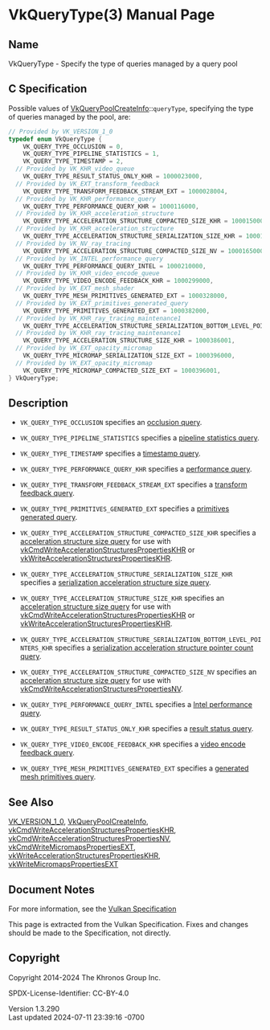 # VkQueryType(3) Manual Page

## Name

VkQueryType - Specify the type of queries managed by a query pool



## <a href="#_c_specification" class="anchor"></a>C Specification

Possible values of
[VkQueryPoolCreateInfo](https://registry.khronos.org/vulkan/specs/1.3-extensions/man/html/VkQueryPoolCreateInfo.html)::`queryType`,
specifying the type of queries managed by the pool, are:

``` c
// Provided by VK_VERSION_1_0
typedef enum VkQueryType {
    VK_QUERY_TYPE_OCCLUSION = 0,
    VK_QUERY_TYPE_PIPELINE_STATISTICS = 1,
    VK_QUERY_TYPE_TIMESTAMP = 2,
  // Provided by VK_KHR_video_queue
    VK_QUERY_TYPE_RESULT_STATUS_ONLY_KHR = 1000023000,
  // Provided by VK_EXT_transform_feedback
    VK_QUERY_TYPE_TRANSFORM_FEEDBACK_STREAM_EXT = 1000028004,
  // Provided by VK_KHR_performance_query
    VK_QUERY_TYPE_PERFORMANCE_QUERY_KHR = 1000116000,
  // Provided by VK_KHR_acceleration_structure
    VK_QUERY_TYPE_ACCELERATION_STRUCTURE_COMPACTED_SIZE_KHR = 1000150000,
  // Provided by VK_KHR_acceleration_structure
    VK_QUERY_TYPE_ACCELERATION_STRUCTURE_SERIALIZATION_SIZE_KHR = 1000150001,
  // Provided by VK_NV_ray_tracing
    VK_QUERY_TYPE_ACCELERATION_STRUCTURE_COMPACTED_SIZE_NV = 1000165000,
  // Provided by VK_INTEL_performance_query
    VK_QUERY_TYPE_PERFORMANCE_QUERY_INTEL = 1000210000,
  // Provided by VK_KHR_video_encode_queue
    VK_QUERY_TYPE_VIDEO_ENCODE_FEEDBACK_KHR = 1000299000,
  // Provided by VK_EXT_mesh_shader
    VK_QUERY_TYPE_MESH_PRIMITIVES_GENERATED_EXT = 1000328000,
  // Provided by VK_EXT_primitives_generated_query
    VK_QUERY_TYPE_PRIMITIVES_GENERATED_EXT = 1000382000,
  // Provided by VK_KHR_ray_tracing_maintenance1
    VK_QUERY_TYPE_ACCELERATION_STRUCTURE_SERIALIZATION_BOTTOM_LEVEL_POINTERS_KHR = 1000386000,
  // Provided by VK_KHR_ray_tracing_maintenance1
    VK_QUERY_TYPE_ACCELERATION_STRUCTURE_SIZE_KHR = 1000386001,
  // Provided by VK_EXT_opacity_micromap
    VK_QUERY_TYPE_MICROMAP_SERIALIZATION_SIZE_EXT = 1000396000,
  // Provided by VK_EXT_opacity_micromap
    VK_QUERY_TYPE_MICROMAP_COMPACTED_SIZE_EXT = 1000396001,
} VkQueryType;
```

## <a href="#_description" class="anchor"></a>Description

- `VK_QUERY_TYPE_OCCLUSION` specifies an <a
  href="https://registry.khronos.org/vulkan/specs/1.3-extensions/html/vkspec.html#queries-occlusion"
  target="_blank" rel="noopener">occlusion query</a>.

- `VK_QUERY_TYPE_PIPELINE_STATISTICS` specifies a <a
  href="https://registry.khronos.org/vulkan/specs/1.3-extensions/html/vkspec.html#queries-pipestats"
  target="_blank" rel="noopener">pipeline statistics query</a>.

- `VK_QUERY_TYPE_TIMESTAMP` specifies a <a
  href="https://registry.khronos.org/vulkan/specs/1.3-extensions/html/vkspec.html#queries-timestamps"
  target="_blank" rel="noopener">timestamp query</a>.

- `VK_QUERY_TYPE_PERFORMANCE_QUERY_KHR` specifies a <a
  href="https://registry.khronos.org/vulkan/specs/1.3-extensions/html/vkspec.html#queries-performance"
  target="_blank" rel="noopener">performance query</a>.

- `VK_QUERY_TYPE_TRANSFORM_FEEDBACK_STREAM_EXT` specifies a <a
  href="https://registry.khronos.org/vulkan/specs/1.3-extensions/html/vkspec.html#queries-transform-feedback"
  target="_blank" rel="noopener">transform feedback query</a>.

- `VK_QUERY_TYPE_PRIMITIVES_GENERATED_EXT` specifies a <a
  href="https://registry.khronos.org/vulkan/specs/1.3-extensions/html/vkspec.html#queries-primitives-generated"
  target="_blank" rel="noopener">primitives generated query</a>.

- `VK_QUERY_TYPE_ACCELERATION_STRUCTURE_COMPACTED_SIZE_KHR` specifies a
  <a
  href="https://registry.khronos.org/vulkan/specs/1.3-extensions/html/vkspec.html#acceleration-structure-copying"
  target="_blank" rel="noopener">acceleration structure size query</a>
  for use with
  [vkCmdWriteAccelerationStructuresPropertiesKHR](https://registry.khronos.org/vulkan/specs/1.3-extensions/man/html/vkCmdWriteAccelerationStructuresPropertiesKHR.html)
  or
  [vkWriteAccelerationStructuresPropertiesKHR](https://registry.khronos.org/vulkan/specs/1.3-extensions/man/html/vkWriteAccelerationStructuresPropertiesKHR.html).

- `VK_QUERY_TYPE_ACCELERATION_STRUCTURE_SERIALIZATION_SIZE_KHR`
  specifies a <a
  href="https://registry.khronos.org/vulkan/specs/1.3-extensions/html/vkspec.html#acceleration-structure-copying"
  target="_blank" rel="noopener">serialization acceleration structure size
  query</a>.

- `VK_QUERY_TYPE_ACCELERATION_STRUCTURE_SIZE_KHR` specifies an <a
  href="https://registry.khronos.org/vulkan/specs/1.3-extensions/html/vkspec.html#acceleration-structure-copying"
  target="_blank" rel="noopener">acceleration structure size query</a>
  for use with
  [vkCmdWriteAccelerationStructuresPropertiesKHR](https://registry.khronos.org/vulkan/specs/1.3-extensions/man/html/vkCmdWriteAccelerationStructuresPropertiesKHR.html)
  or
  [vkWriteAccelerationStructuresPropertiesKHR](https://registry.khronos.org/vulkan/specs/1.3-extensions/man/html/vkWriteAccelerationStructuresPropertiesKHR.html).

- `VK_QUERY_TYPE_ACCELERATION_STRUCTURE_SERIALIZATION_BOTTOM_LEVEL_POINTERS_KHR`
  specifies a <a
  href="https://registry.khronos.org/vulkan/specs/1.3-extensions/html/vkspec.html#serialized-as-header"
  target="_blank" rel="noopener">serialization acceleration structure
  pointer count query</a>.

- `VK_QUERY_TYPE_ACCELERATION_STRUCTURE_COMPACTED_SIZE_NV` specifies an
  <a
  href="https://registry.khronos.org/vulkan/specs/1.3-extensions/html/vkspec.html#acceleration-structure-copying"
  target="_blank" rel="noopener">acceleration structure size query</a>
  for use with
  [vkCmdWriteAccelerationStructuresPropertiesNV](https://registry.khronos.org/vulkan/specs/1.3-extensions/man/html/vkCmdWriteAccelerationStructuresPropertiesNV.html).

- `VK_QUERY_TYPE_PERFORMANCE_QUERY_INTEL` specifies a <a
  href="https://registry.khronos.org/vulkan/specs/1.3-extensions/html/vkspec.html#queries-performance-intel"
  target="_blank" rel="noopener">Intel performance query</a>.

- `VK_QUERY_TYPE_RESULT_STATUS_ONLY_KHR` specifies a <a
  href="https://registry.khronos.org/vulkan/specs/1.3-extensions/html/vkspec.html#queries-result-status-only"
  target="_blank" rel="noopener">result status query</a>.

- `VK_QUERY_TYPE_VIDEO_ENCODE_FEEDBACK_KHR` specifies a <a
  href="https://registry.khronos.org/vulkan/specs/1.3-extensions/html/vkspec.html#queries-video-encode-feedback"
  target="_blank" rel="noopener">video encode feedback query</a>.

- `VK_QUERY_TYPE_MESH_PRIMITIVES_GENERATED_EXT` specifies a <a
  href="https://registry.khronos.org/vulkan/specs/1.3-extensions/html/vkspec.html#queries-mesh-shader"
  target="_blank" rel="noopener">generated mesh primitives query</a>.

## <a href="#_see_also" class="anchor"></a>See Also

[VK_VERSION_1_0](https://registry.khronos.org/vulkan/specs/1.3-extensions/man/html/VK_VERSION_1_0.html),
[VkQueryPoolCreateInfo](https://registry.khronos.org/vulkan/specs/1.3-extensions/man/html/VkQueryPoolCreateInfo.html),
[vkCmdWriteAccelerationStructuresPropertiesKHR](https://registry.khronos.org/vulkan/specs/1.3-extensions/man/html/vkCmdWriteAccelerationStructuresPropertiesKHR.html),
[vkCmdWriteAccelerationStructuresPropertiesNV](https://registry.khronos.org/vulkan/specs/1.3-extensions/man/html/vkCmdWriteAccelerationStructuresPropertiesNV.html),
[vkCmdWriteMicromapsPropertiesEXT](https://registry.khronos.org/vulkan/specs/1.3-extensions/man/html/vkCmdWriteMicromapsPropertiesEXT.html),
[vkWriteAccelerationStructuresPropertiesKHR](https://registry.khronos.org/vulkan/specs/1.3-extensions/man/html/vkWriteAccelerationStructuresPropertiesKHR.html),
[vkWriteMicromapsPropertiesEXT](https://registry.khronos.org/vulkan/specs/1.3-extensions/man/html/vkWriteMicromapsPropertiesEXT.html)

## <a href="#_document_notes" class="anchor"></a>Document Notes

For more information, see the <a
href="https://registry.khronos.org/vulkan/specs/1.3-extensions/html/vkspec.html#VkQueryType"
target="_blank" rel="noopener">Vulkan Specification</a>

This page is extracted from the Vulkan Specification. Fixes and changes
should be made to the Specification, not directly.

## <a href="#_copyright" class="anchor"></a>Copyright

Copyright 2014-2024 The Khronos Group Inc.

SPDX-License-Identifier: CC-BY-4.0

Version 1.3.290  
Last updated 2024-07-11 23:39:16 -0700
